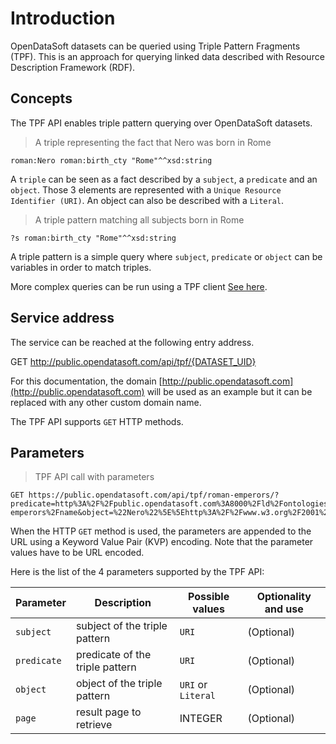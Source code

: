 # Introduction

OpenDataSoft datasets can be queried using Triple Pattern Fragments (TPF). This is an approach for querying linked data described with Resource Description Framework (RDF).

## Concepts

The TPF API enables triple pattern querying over OpenDataSoft datasets.

> A triple representing the fact that Nero was born in Rome

```shell
roman:Nero roman:birth_cty "Rome"^^xsd:string
```

A `triple` can be seen as a fact described by a `subject`, a `predicate` and an `object`.
Those 3 elements are represented with a `Unique Resource Identifier (URI)`. An object can also
be described with a `Literal`.

> A triple pattern matching all subjects born in Rome

```shell
?s roman:birth_cty "Rome"^^xsd:string
```

A triple pattern is a simple query where `subject`, `predicate` or `object` can be variables in order
to match triples.

More complex queries can be run using a TPF client [See here](#run-sparql-queries).

## Service address

The service can be reached at the following entry address.

GET http://public.opendatasoft.com/api/tpf/{DATASET_UID}

For this documentation, the domain [http://public.opendatasoft.com](http://public.opendatasoft.com) will be used as an example but it can be replaced with any other custom domain name.

The TPF API supports `GET` HTTP methods.

## Parameters

> TPF API call with parameters

```http
GET https://public.opendatasoft.com/api/tpf/roman-emperors/?predicate=http%3A%2F%2Fpublic.opendatasoft.com%3A8000%2Fld%2Fontologies%2Froman-emperors%2Fname&object=%22Nero%22%5E%5Ehttp%3A%2F%2Fwww.w3.org%2F2001%2FXMLSchema%23string
```

When the HTTP `GET` method is used, the parameters are appended to the URL using a Keyword Value Pair (KVP)
encoding. Note that the parameter values have to be URL encoded.

Here is the list of the 4 parameters supported by the TPF API:

Parameter | Description | Possible values | Optionality and use
--------- | ----------- | --------------- | -------------------
`subject` | subject of the triple pattern | `URI` | (Optional)
`predicate` | predicate of the triple pattern | `URI` | (Optional)
`object` | object of the triple pattern | `URI` or `Literal` | (Optional)
`page` | result page to retrieve | INTEGER | (Optional)
